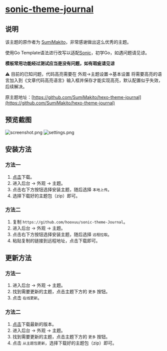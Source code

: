 <h1><a href="https://github.com/hooxuu/sonic-theme-Journal" target="_blank">sonic-theme-journal</a></h1>

## 说明

该主题的原作者为 [SumiMakito](https://github.com/SumiMakito)，非常感谢做出这么优秀的主题。

使用Go Template语法进行改写以适配[Sonic](https://github.com/go-sonic/sonic)，初学Go，如遇问题请见谅。

**模板常用功能经过测试应当是没有问题，如有瑕疵请见谅**

⚠️ 目前的已知问题，代码高亮需要在 外观->主题设置->基本设置 将需要高亮的语言加入到《文章代码高亮语言》输入框并保存才能实现高亮，默认配置似乎失效，后续解决。


原主题地址：[https://github.com/SumiMakito/hexo-theme-journal](https://github.com/SumiMakito/hexo-theme-journal)

## 预览截图
![screenshot.png](https://i.loli.net/2019/09/19/ILcRlGC5oVsEkeO.png)
![settings.png](https://i.loli.net/2019/09/19/aNO5yi4xMwjVJYH.png)

## 安装方法

### 方法一

1. [点击](https://github.com/hooxuu/sonic-theme-Journal/archive/master.zip)下载。
2. 进入后台 -> 外观 -> 主题。
3. 点击右下方按钮选择安装主题，随后选择 `本地上传`。
4. 选择下载好的主题包（zip）即可。

### 方法二

1. 复制 `https://github.com/hooxuu/sonic-theme-Journal`。
2. 进入后台 -> 外观 -> 主题。
3. 点击右下方按钮选择安装主题，随后选择 `远程拉取`。
4. 粘贴复制的链接到远程地址，点击下载即可。

## 更新方法

### 方法一

1. 进入后台 -> 外观 -> 主题。
2. 找到需要更新的主题，点击主题下方的 `更多` 按钮。
3. 点击 `在线更新`。

### 方法二

1. [点击](https://github.com/hooxuu/sonic-theme-Journal/archive/master.zip)下载最新的版本。
2. 进入后台 -> 外观 -> 主题。
3. 找到需要更新的主题，点击主题下方的 `更多` 按钮。
4. 点击 `从主题包更新`，选择下载好的主题包（zip）即可。
